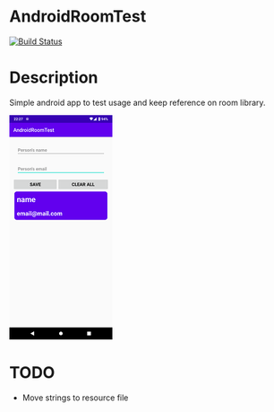 AndroidRoomTest
===============
[![Build Status](https://travis-ci.com/Redbu11dev/AndroidRoomTest.svg?branch=master)](https://travis-ci.com/Redbu11dev/AndroidRoomTest)


# Description
Simple android app to test usage and keep reference on room library.

<img src="Screenshot_20200911-222759_AndroidRoomTest.png" height="400" alt="Screenshot"/>

# TODO
- Move strings to resource file
